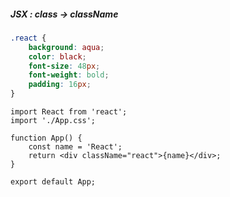 ##### JSX : class -> className



```css
.react {
    background: aqua;
    color: black;
    font-size: 48px;
    font-weight: bold;
    padding: 16px;
}
```



```react
import React from 'react';
import './App.css';

function App() {
    const name = 'React';
    return <div className="react">{name}</div>;
}

export default App;
```

